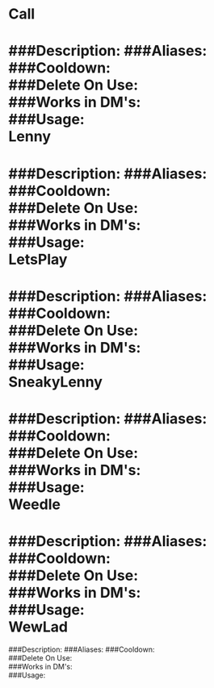 Call
===
###Description:
###Aliases:
###Cooldown:  
###Delete On Use:  
###Works in DM's:  
###Usage:  
Lenny
===
###Description:
###Aliases:
###Cooldown:  
###Delete On Use:  
###Works in DM's:  
###Usage:  
LetsPlay
===
###Description:
###Aliases:
###Cooldown:  
###Delete On Use:  
###Works in DM's:  
###Usage:  
SneakyLenny
===
###Description:
###Aliases:
###Cooldown:  
###Delete On Use:  
###Works in DM's:  
###Usage:  
Weedle
===
###Description:
###Aliases:
###Cooldown:  
###Delete On Use:  
###Works in DM's:  
###Usage:  
WewLad
===
###Description:
###Aliases:
###Cooldown:  
###Delete On Use:  
###Works in DM's:  
###Usage:  
